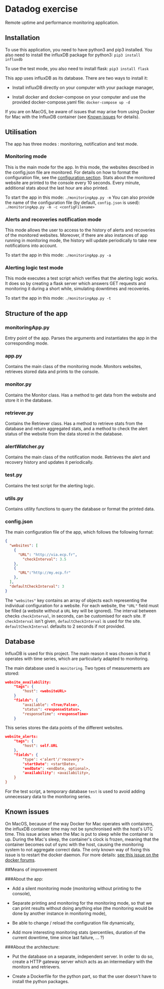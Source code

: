 # Datadog exercise

Remote uptime and performance monitoring application.

## Installation

To use this application, you need to have python3 and pip3 installed.
You also need to install the influxDB package for python3:
```pip3 install influxdb```

To use the test mode, you also need to install flask:
```pip3 install flask```

This app uses influxDB as its database. There are two ways to install it:

- Install influxDB directly on your computer with your package manager,

- Install docker and docker-compose on your computer and use the provided docker-compose.yaml file:
```docker-compose up -d```


If you are on MacOS, be aware of issues that may arise from using Docker for Mac with the InfluxDB container (see [Known issues](#known-issues) for details).

## Utilisation

The app has three modes : monitoring, notification and test mode.

### Monitoring mode

This is the main mode for the app. In this mode, the websites described in the config.json file are monitored. For details on how to format the configuration file, see the [configuration section](#configjson).
Stats about the monitored website are printed to the console every 10 seconds. Every minute, additional stats about the last hour are also printed.

To start the app in this mode:
 ```./monitoringApp.py -m```
You can also provide the name of the configuration file (by default, ```config.json``` is used):
```./monitoringApp.py -m -c <configFilename>```

### Alerts and recoveries notification mode

This mode allows the user to access to the history of alerts and recoveries of the monitored websites. Moreover, if there are also instances of app running in monitoring mode, the history will update periodically to take new notifications into account.

To start the app in this mode:
```./monitoringApp.py -a```

### Alerting logic test mode

This mode executes a test script which verifies that the alerting logic works.
It does so by creating a flask server which answers GET requests and monitoring it during a short while, simulating downtimes and recoveries.

To start the app in this mode:
```./monitoringApp.py -t```

## Structure of the app

### monitoringApp.py

Entry point of the app. Parses the arguments and instantiates the app in the corresponding mode.

### app.py

Contains the main class of the monitoring mode. Monitors websites, retrieves stored data and prints to the console.

### monitor.py

Contains the Monitor class. Has a method to get data from the website and store it in the database.

### retriever.py

Contains the Retriever class. Has a method to retrieve stats from the database and return aggregated stats, and a method to check the alert status of the website from the data stored in the database.

### alertWatcher.py

Contains the main class of the notification mode. Retrieves the alert and recovery history and updates it periodically.

### test.py

Contains the test script for the alerting logic.

### utils.py

Contains utility functions to query the database or format the printed data.

### config.json

The main configuration file of the app, which follows the following format:

```json
{
  "websites": [
    {
      "URL": "http://via.ecp.fr",
	    "checkInterval": 3.5
    },
    {
      "URL":"http://my.ecp.fr"
    },
  ],
  "defaultCheckInterval": 3
}
```

The ```"websites"``` key contains an array of objects each representing the individual configuration for a website.
For each website, the ```"URL"``` field must be filled (a website without a ```URL``` key will be ignored).
The interval between checks ```checkInterval```, in seconds, can be customised for each site. If ```checkInterval``` isn't given, ```defaultCheckInterval``` is used for the site.
```defaultCheckInterval``` defaults to 2 seconds if not provided.

## Database

InfluxDB is used for this project. The main reason it was chosen is that it operates with time series, which are particularly adapted to monitoring.

The main database used is ```monitoring```. Two types of measurements are stored:
```json
website_availability:
	"tags": {
		"host": <websiteURL>
	}
	"fields": {
		"available": <True/False>,
		"status": <responseStatus>,
		"responseTime": <responseTime>
	}
```
This series stores the data points of the different websites.

```json
website_alerts:
	"tags": {
		"host": self.URL
	},
    "fields": {
	    "type': <'alert'/'recovery'>
	    "startDate": <startDate>,
        "endDate": <endDate, optional>,
        "availability": <availability>,
	}
}
```

For the test script, a temporary database ```test``` is used to avoid adding unnecessary data to the monitoring series.

## Known issues

On MacOS, because of the way Docker for Mac operates with containers, the influxDB container time may not be synchronised with the host's UTC time.
This issue arises when the Mac is put to sleep while the container is up. During the Mac's sleep, the container's clock is frozen, meaning that the container becomes out of sync with the host, causing the monitoring system to not aggregate correct data.
The only known way of fixing this issue is to restart the docker daemon.
For more details: [see this issue on the docker forums](https://forums.docker.com/t/time-in-container-is-out-of-sync/16566).

##Means of improvement

###About the app:
- Add a silent monitoring mode (monitoring without printing to the console),

-  Separate printing and monitoring for the monitoring mode, so that we can print results without doing anything else (the monitoring would be done by another instance in monitoring mode),

- Be able to change / reload the configuration file dynamically,

- Add more interesting monitoring stats (percentiles, duration of the current downtime, time since last failure, ... ?)

###About the architecture:
- Put the database on a separate, independent server. In order to do so, create a HTTP gateway server which acts as an intermediary with the monitors and retrievers.

- Create a Dockerfile for the python part, so that the user doesn't have to install the python packages.
